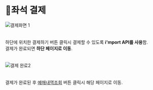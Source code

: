 # 📌좌석 결제   
![결제화면 1](https://user-images.githubusercontent.com/88878686/180456603-3e075623-f9c0-4869-8369-04fdf6ce4099.JPG)   
<br><br>
하단에 위치한 결제하기 버튼 클릭시 결제할 수 있도록 **i'mport API를 사용**함.   
결제가 완료되면 **하단 페이지로 이동**.   
<br>   
![결제 완료2](https://user-images.githubusercontent.com/88878686/180456965-5e58d5db-e820-4efd-b037-618912f890b9.JPG)   
<br><br>
결제가 완료된 후 [예매내역조회](https://github.com/kwanwwok/finalproject/blob/main/%EA%B5%AC%ED%98%84%EC%84%A4%EB%AA%85/%EC%98%88%EB%A7%A4%EB%82%B4%EC%97%AD%EC%A1%B0%ED%9A%8C.md) 버튼 클릭시 해당 페이지로 이동.
